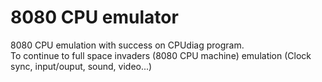 # 8080 CPU emulator
8080 CPU emulation with success on CPUdiag program.  
To continue to full space invaders (8080 CPU machine) emulation (Clock sync, input/ouput, sound, video...)
